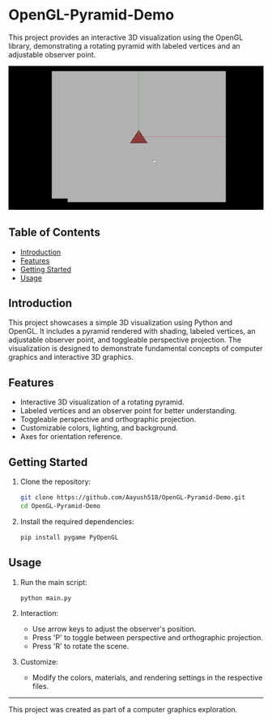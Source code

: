 
# OpenGL-Pyramid-Demo

This project provides an interactive 3D visualization using the OpenGL library, demonstrating a rotating pyramid with labeled vertices and an adjustable observer point.

![Project Demo](demo.gif)

## Table of Contents

- [Introduction](#introduction)
- [Features](#features)
- [Getting Started](#getting-started)
- [Usage](#usage)

## Introduction

This project showcases a simple 3D visualization using Python and OpenGL. It includes a pyramid rendered with shading, labeled vertices, an adjustable observer point, and toggleable perspective projection. The visualization is designed to demonstrate fundamental concepts of computer graphics and interactive 3D graphics.

## Features

- Interactive 3D visualization of a rotating pyramid.
- Labeled vertices and an observer point for better understanding.
- Toggleable perspective and orthographic projection.
- Customizable colors, lighting, and background.
- Axes for orientation reference.

## Getting Started

1. Clone the repository:

   ```sh
   git clone https://github.com/Aayush518/OpenGL-Pyramid-Demo.git
   cd OpenGL-Pyramid-Demo
   ```

2. Install the required dependencies:

   ```sh
   pip install pygame PyOpenGL
   ```

## Usage

1. Run the main script:

   ```sh
   python main.py
   ```

2. Interaction:

   - Use arrow keys to adjust the observer's position.
   - Press 'P' to toggle between perspective and orthographic projection.
   - Press 'R' to rotate the scene.

3. Customize:

   - Modify the colors, materials, and rendering settings in the respective files.

---

This project was created as part of a computer graphics exploration.
```
